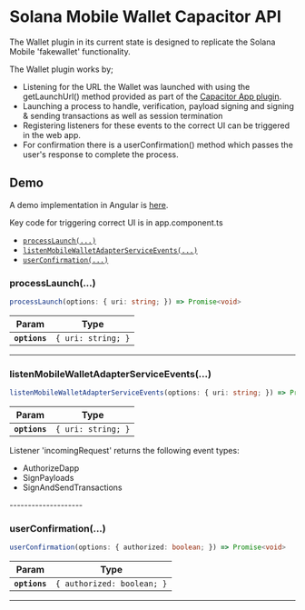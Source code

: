 <h1>Solana Mobile Wallet Capacitor API</h1>
<p>The Wallet plugin in its current state is designed to replicate the Solana Mobile 'fakewallet' functionality.</p>
<p>The Wallet plugin works by;</p>
<ul>
<li>Listening for the URL the Wallet was launched with using the getLaunchUrl() method provided as part of the <a href="https://capacitorjs.com/docs/apis/app"> Capacitor App plugin</a>.</li>
<li>Launching a process to handle, verification, payload signing and signing & sending transactions as well as session termination</li>
<li>Registering listeners for these events to the correct UI can be triggered in the web app.</li>
<li>For confirmation there is a userConfirmation() method which passes the user's response to complete the process.</li>
</ul>

<h2>Demo</h2>
<p>A demo implementation in Angular is <a href="https://github.com/nolsonlabs/solana-capacitor-wallet-demo">here</a>.</p>

<p>Key code for triggering correct UI is in app.component.ts</p>

<docgen-index>

* [`processLaunch(...)`](#processlaunch)
* [`listenMobileWalletAdapterServiceEvents(...)`](#listenmobilewalletadapterserviceevents)
* [`userConfirmation(...)`](#userconfirmation)

</docgen-index>

<docgen-api>
<!--Update the source file JSDoc comments and rerun docgen to update the docs below-->

### processLaunch(...)

```typescript
processLaunch(options: { uri: string; }) => Promise<void>
```

| Param         | Type                          |
| ------------- | ----------------------------- |
| **`options`** | <code>{ uri: string; }</code> |

--------------------


### listenMobileWalletAdapterServiceEvents(...)

```typescript
listenMobileWalletAdapterServiceEvents(options: { uri: string; }) => Promise<void>
```

| Param         | Type                          |
| ------------- | ----------------------------- |
| **`options`** | <code>{ uri: string; }</code> |

<p>Listener 'incomingRequest' returns the following event types:</p>
<ul>
<li>AuthorizeDapp</li>
<li>SignPayloads</li>
<li>SignAndSendTransactions</li>
</ul>
--------------------


### userConfirmation(...)

```typescript
userConfirmation(options: { authorized: boolean; }) => Promise<void>
```

| Param         | Type                                  |
| ------------- | ------------------------------------- |
| **`options`** | <code>{ authorized: boolean; }</code> |

--------------------

</docgen-api>




